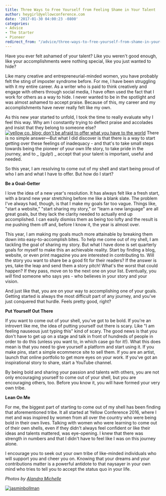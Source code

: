 ```yaml
---
title: Three Ways to Free Yourself from Feeling Shame in Your Talent
author: heygirl@yellowconference.com
date: '2017-01-30 04:00:23 -0800'
categories:
- Advice
- The Starter
- Pioneer
redirect_from: "/advice/three-ways-to-free-yourself-from-shame-in-your-talent/"
---
```


Have you ever felt ashamed of your talent? Like you weren't good enough, like your accomplishments were nothing special, like you just wanted to hide?

Like many creative and entrepreneurial-minded women, you have probably felt the sting of imposter syndrome before. For me, I have been struggling with it my entire career. As a writer who is paid to think creatively and engage with others through social media, I have often used the fact that I work for others as a way to hide. I never wanted to be in the spotlight and was almost ashamed to accept praise. Because of this, my career and my accomplishments have never really felt like my own.

As this new year started to unfold, I took the time to really evaluate why I feel this way. Why am I constantly trying to deflect praise and accolades and insist that they belong to someone else?[![yellow co. blog: don't be afraid to offer what you have to the world](https://s3.amazonaws.com/yellow-files/blog/2017/01/DSC0520.jpg)](https://s3.amazonaws.com/yellow-files/blog/2017/01/DSC0520.jpg) There is no simple answer—But what I did discover is that there is a way to start getting over these feelings of inadequacy - and that's to take small steps towards being the pioneer of your own life story, to take pride in the journey, and to _ (gulp!) _ accept that your talent is important, useful and needed.

So this year, I am resolving to come out of my shell and start being proud of who I am and what I have to offer. But how do I start?

**Be a Goal-Getter**

I love the idea of a new year's resolution. It has always felt like a fresh start, with a brand new year stretching before me like a blank slate. The problem I've always had, though, is that I make my goals far too vague. Things like, "start a website,” "start sharing my story,” or "learn a new language” are all great goals, but they lack the clarity needed to actually end up accomplished. I can easily dismiss them as being too lofty and the result is me pushing them off and, before I know it, the year is almost over.

This year, I am making my goals much more attainable by breaking them down into easy-to-accomplish bites. To help me come out of my shell, I am tackling the goal of sharing my story. But what I have done is set quarterly goals for myself to make this an achievable reality. Start by finding a blog, website, or even print magazine you are interested in contributing to. Will the story you want to share be a good fit for their readers? If the answer is yes, take the leap and send them a story pitch! What's the worst that could happen? If they pass, move on to the next one on your list. Eventually, you _will_ find someone who says yes - who believes in your story and your vision.

And just like that, you are on your way to accomplishing one of your goals. Getting started is always the most difficult part of any journey, and you've just conquered that hurdle. Feels pretty good, right?

**Put Yourself Out There**

If you want to come out of your shell, you've got to be bold. If you're an introvert like me, the idea of putting yourself out there is scary. Like "I am feeling nauseous just typing this" kind of scary. The good news is that you don't have to get up on a stage and talk in front of hundreds of people in order to do this (unless you want to, in which case go for it!). What this does mean is that you need to give yourself a platform and start using it. If you make pins, start a simple ecommerce site to sell them. If you are an artist, launch that online portfolio to get more eyes on your work. If you've got an inspirational story to share, start a YouTube channel.

By being bold and sharing your passion and talents with others, you are not only encouraging yourself to come out of your shell, but you are encouraging others, too. Before you know it, you will have formed your very own tribe.

**Lean On Me**

For me, the biggest part of starting to come out of my shell has been finding that aforementioned tribe. It all started at Yellow Conference 2016, where I met and was inspired by women from all over the country who were being bold in their own lives. Talking with women who were learning to come out of their own shells, even if they didn't always feel confident or like their ideas and talents mattered, was eye-opening. I knew that there was strength in numbers and that I didn't have to feel like I was on this journey alone.

I encourage you to seek out your own tribe of like-minded individuals who will support you and cheer you on. Knowing that your dreams and your contributions matter is a powerful antidote to that naysayer in your own mind who tries to tell you to accept the status quo in your life.

_Photos by [Alandra Michelle](http://www.alandramichelle.com/)_

[![jasminbollman](https://s3.amazonaws.com/yellow-files/blog/2017/01/JASMINBOLLMAN.jpg)](https://blog.rebel.com/author/jasmin/)
